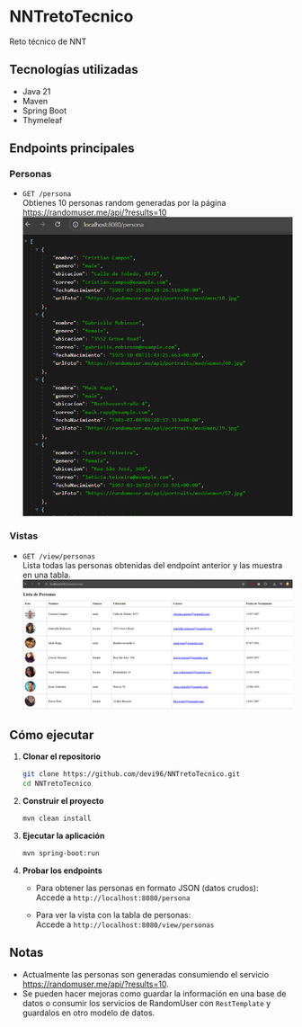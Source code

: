 # NNTretoTecnico
Reto técnico de NNT

## Tecnologías utilizadas

- Java 21
- Maven
- Spring Boot
- Thymeleaf

## Endpoints principales

### Personas
- `GET /persona`  
  Obtienes 10 personas random generadas por la página https://randomuser.me/api/?results=10  
  ![alt text](image.png)

### Vistas
- `GET /view/personas`  
  Lista todas las personas obtenidas del endpoint anterior y las muestra en una tabla.  
  ![alt text](image-1.png)

## Cómo ejecutar

1. **Clonar el repositorio**
    ```bash
    git clone https://github.com/devi96/NNTretoTecnico.git
    cd NNTretoTecnico
    ```

2. **Construir el proyecto**
    ```bash
    mvn clean install
    ```

3. **Ejecutar la aplicación**
    ```bash
    mvn spring-boot:run
    ```

4. **Probar los endpoints**

    - Para obtener las personas en formato JSON (datos crudos):  
      Accede a `http://localhost:8080/persona`  

    - Para ver la vista con la tabla de personas:  
      Accede a `http://localhost:8080/view/personas`  

## Notas
- Actualmente las personas son generadas consumiendo el servicio https://randomuser.me/api/?results=10.
- Se pueden hacer mejoras como guardar la información en una base de datos o consumir los servicios de RandomUser con `RestTemplate` y guardalos en otro modelo de datos.
